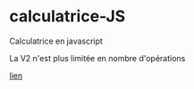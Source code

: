 # calculatrice-JS
Calculatrice en javascript

La V2 n'est plus limitée en nombre d'opérations

[lien](https://htmlpreview.github.io/?https://raw.githubusercontent.com/simplon-benoitd/calculatrice-JS/master/calculatrice.html)
